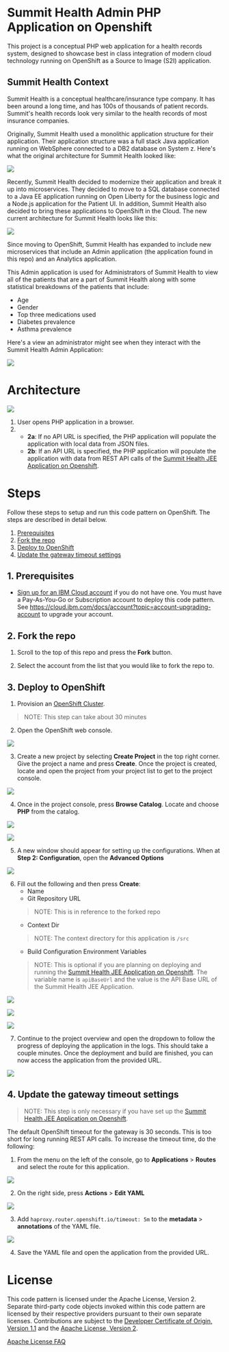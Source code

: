 # Summit Health Admin PHP Application on Openshift

This project is a conceptual PHP web application for a health records system, designed to showcase best in class integration of modern cloud technology running on OpenShift as a Source to Image (S2I) application.

## Summit Health Context

Summit Health is a conceptual healthcare/insurance type company. It has been around a long time, and has 100s of thousands of patient records. Summit's health records look very similar to the health records of most insurance companies.

Originally, Summit Health used a monolithic application structure for their application. Their application structure was a full stack Java application running on WebSphere connected to a DB2 database on System z. Here's what the original architecture for Summit Health looked like: 

![](readme_images/original_architecture.png)

Recently, Summit Health decided to modernize their application and break it up into microservices. They decided to move to a SQL database connected to a Java EE application running on Open Liberty for the business logic and a Node.js application for the Patient UI. In addition, Summit Health also decided to bring these applications to OpenShift in the Cloud. The new current architecture for Summit Health looks like this: 

![](readme_images/new_architecture.png)

Since moving to OpenShift, Summit Health has expanded to include new microservices that include an Admin application (the application found in this repo) and an Analytics application.

This Admin application is used for Administrators of Summit Health to view all of the patients that are a part of Summit Health along with some statistical breakdowns of the patients that include:

* Age
* Gender
* Top three medications used
* Diabetes prevalence 
* Asthma prevalence 

Here's a view an administrator might see when they interact with the Summit Health Admin Application:

![](readme_images/screenshot.png)

# Architecture

![](readme_images/architecture.png)

1. User opens PHP application in a browser.
2. 
	* **2a**: If no API URL is specified, the PHP application will populate the application with local data from JSON files.
	* **2b**: If an API URL is specified, the PHP application will populate the application with data from REST API calls of the [Summit Health JEE Application on Openshift](https://github.com/IBM/summit-jee-openshift).

# Steps

Follow these steps to setup and run this code pattern on OpenShift. The steps are described in detail below.

1. [Prerequisites](#1-prerequisites)
2. [Fork the repo](#2-fork-the-repo)
3. [Deploy to OpenShift](#3-deploy-to-openshift)
4. [Update the gateway timeout settings](#4-update-the-gateway-timeout-settings)

## 1. Prerequisites

* [Sign up for an IBM Cloud account](https://cloud.ibm.com/docs/account?topic=account-signup) if you do not have one. You must have a Pay-As-You-Go or Subscription account to deploy this code pattern. See https://cloud.ibm.com/docs/account?topic=account-upgrading-account to upgrade your account.

## 2. Fork the repo

1. Scroll to the top of this repo and press the **Fork** button.

2. Select the account from the list that you would like to fork the repo to.

## 3. Deploy to OpenShift

1. Provision an [OpenShift Cluster](https://cloud.ibm.com/kubernetes/catalog/openshiftcluster).
> NOTE: This step can take about 30 minutes

2. Open the OpenShift web console.

![](readme_images/cluster.png)

3. Create a new project by selecting **Create Project** in the top right corner. Give the project a name and press **Create**. Once the project is created, locate and open the project from your project list to get to the project console.

![](readme_images/create_project.png)

4. Once in the project console, press **Browse Catalog**. Locate and choose **PHP** from the catalog.

![](readme_images/browse_catalog.png)

![](readme_images/php_option.png)

5. A new window should appear for setting up the configurations. When at **Step 2: Configuration**, open the **Advanced Options**

![](readme_images/advanced_options.png)

6. Fill out the following and then press **Create**:
	* Name
	* Git Repository URL
	> NOTE: This is in reference to the forked repo
	* Context Dir
	> NOTE: The context directory for this application is `/src`
	* Build Configuration Environment Variables
	> NOTE: This is optional if you are planning on deploying and running the [Summit Health JEE Application on Openshift](https://github.com/IBM/summit-jee-openshift). The variable name is `apiBaseUrl` and the value is the API Base URL of the Summit Health JEE Application.

![](readme_images/configurations.png)

![](readme_images/github_url.png)

![](readme_images/environment_variable.png)

7. Continue to the project overview and open the dropdown to follow the progress of deploying the application in the logs. This should take a couple minutes. Once the deployment and build are finished, you can now access the application from the provided URL.

![](readme_images/application_url.png)

## 4. Update the gateway timeout settings

> NOTE: This step is only necessary if you have set up the [Summit Health JEE Application on Openshift](https://github.com/IBM/summit-jee-openshift).

The default OpenShift timeout for the gateway is 30 seconds. This is too short for long running REST API calls. To increase the timeout time, do the following: 

1. From the menu on the left of the console, go to **Applications** > **Routes** and select the route for this application.

![](readme_images/routes.png)

2. On the right side, press **Actions** > **Edit YAML**

![](readme_images/edit_yaml.png)

3. Add `haproxy.router.openshift.io/timeout: 5m` to the **metadata** > **annotations** of the YAML file.

![](readme_images/yaml.png)

4. Save the YAML file and open the application from the provided URL.

# License

This code pattern is licensed under the Apache License, Version 2. Separate third-party code objects invoked within this code pattern are licensed by their respective providers pursuant to their own separate licenses. Contributions are subject to the [Developer Certificate of Origin, Version 1.1](https://developercertificate.org/) and the [Apache License, Version 2](https://www.apache.org/licenses/LICENSE-2.0.txt).

[Apache License FAQ](https://www.apache.org/foundation/license-faq.html#WhatDoesItMEAN)

